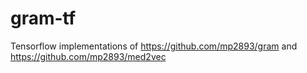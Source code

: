 # gram-tf
Tensorflow implementations of https://github.com/mp2893/gram and https://github.com/mp2893/med2vec
